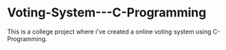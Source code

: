 # Voting-System---C-Programming
This is a college project where i've created a online voting system using C-Programming.
